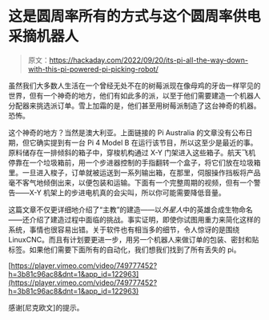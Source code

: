 # 这是圆周率所有的方式与这个圆周率供电采摘机器人

> 原文：<https://hackaday.com/2022/09/20/its-pi-all-the-way-down-with-this-pi-powered-pi-picking-robot/>

虽然我们大多数人生活在一个曾经无处不在的树莓派现在像母鸡的牙齿一样罕见的世界，但有一个神奇的地方，他们有如此多的派，以至于他们需要建造一个机器人分配器来挑选派订单。雪上加霜的是，他们甚至用树莓派制造了这台神奇的机器。恐怖。

这个神奇的地方？当然是澳大利亚。上面链接的 Pi Australia 的文章没有公布日期，但它确实提到有一台 Pi 4 Model B 在运行该节目，所以这至少是最近的事。原料储存在一排倾斜的箱子中，穿梭机构通过 X-Y 门架进入这些箱子。航天飞机停靠在一个垃圾箱前，用一个步进器控制的手指翻转一个盒子，将它们放在垃圾箱里。一旦进入梭子，订单就被运送到一系列输出箱，在那里，伺服操作挡板将产品毫不客气地倾倒出来，以便包装和运输。下面有一个完整周期的视频，但有一个警告——X-Y 机架上的步进电机真的会尖叫，所以你可能需要降低音量。

这篇文章不仅更详细地介绍了“主教”的建造——以*外星人*中的英雄合成生物命名——还介绍了建造过程中面临的挑战。事实证明，即使你试图用重力来简化这样的系统，事情也很容易出错。关于软件也有相当多的细节，令人惊讶的是围绕 LinuxCNC。而且有计划要更进一步，用另一个机器人来做订单的包装、密封和贴标签。如果他们需要下面所有的自动化，我们想我们找到了所有丢失的 pi。

[https://player.vimeo.com/video/749777452?h=3b81c96ac8&dnt=1&app_id=122963](https://player.vimeo.com/video/749777452?h=3b81c96ac8&dnt=1&app_id=122963)

感谢[尼克欧文]的提示。